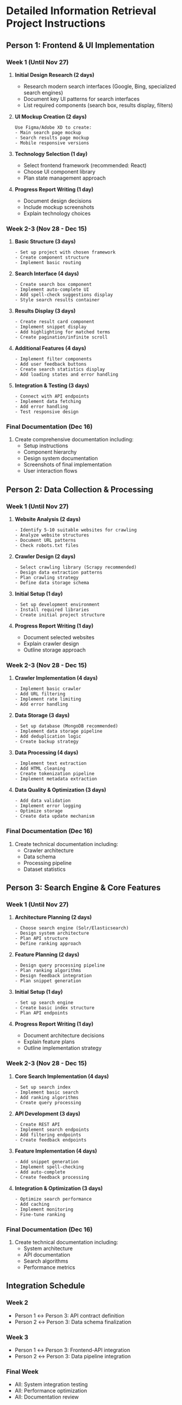 # Detailed Information Retrieval Project Instructions

## Person 1: Frontend & UI Implementation
### Week 1 (Until Nov 27)
1. **Initial Design Research (2 days)**
   - Research modern search interfaces (Google, Bing, specialized search engines)
   - Document key UI patterns for search interfaces
   - List required components (search box, results display, filters)

2. **UI Mockup Creation (2 days)**
   ```
   Use Figma/Adobe XD to create:
   - Main search page mockup
   - Search results page mockup
   - Mobile responsive versions
   ```

3. **Technology Selection (1 day)**
   - Select frontend framework (recommended: React)
   - Choose UI component library
   - Plan state management approach

4. **Progress Report Writing (1 day)**
   - Document design decisions
   - Include mockup screenshots
   - Explain technology choices

### Week 2-3 (Nov 28 - Dec 15)
1. **Basic Structure (3 days)**
   ```
   - Set up project with chosen framework
   - Create component structure
   - Implement basic routing
   ```

2. **Search Interface (4 days)**
   ```
   - Create search box component
   - Implement auto-complete UI
   - Add spell-check suggestions display
   - Style search results container
   ```

3. **Results Display (3 days)**
   ```
   - Create result card component
   - Implement snippet display
   - Add highlighting for matched terms
   - Create pagination/infinite scroll
   ```

4. **Additional Features (4 days)**
   ```
   - Implement filter components
   - Add user feedback buttons
   - Create search statistics display
   - Add loading states and error handling
   ```

5. **Integration & Testing (3 days)**
   ```
   - Connect with API endpoints
   - Implement data fetching
   - Add error handling
   - Test responsive design
   ```

### Final Documentation (Dec 16)
1. Create comprehensive documentation including:
   - Setup instructions
   - Component hierarchy
   - Design system documentation
   - Screenshots of final implementation
   - User interaction flows

## Person 2: Data Collection & Processing
### Week 1 (Until Nov 27)
1. **Website Analysis (2 days)**
   ```
   - Identify 5-10 suitable websites for crawling
   - Analyze website structures
   - Document URL patterns
   - Check robots.txt files
   ```

2. **Crawler Design (2 days)**
   ```
   - Select crawling library (Scrapy recommended)
   - Design data extraction patterns
   - Plan crawling strategy
   - Define data storage schema
   ```

3. **Initial Setup (1 day)**
   ```
   - Set up development environment
   - Install required libraries
   - Create initial project structure
   ```

4. **Progress Report Writing (1 day)**
   - Document selected websites
   - Explain crawler design
   - Outline storage approach

### Week 2-3 (Nov 28 - Dec 15)
1. **Crawler Implementation (4 days)**
   ```
   - Implement basic crawler
   - Add URL filtering
   - Implement rate limiting
   - Add error handling
   ```

2. **Data Storage (3 days)**
   ```
   - Set up database (MongoDB recommended)
   - Implement data storage pipeline
   - Add deduplication logic
   - Create backup strategy
   ```

3. **Data Processing (4 days)**
   ```
   - Implement text extraction
   - Add HTML cleaning
   - Create tokenization pipeline
   - Implement metadata extraction
   ```

4. **Data Quality & Optimization (3 days)**
   ```
   - Add data validation
   - Implement error logging
   - Optimize storage
   - Create data update mechanism
   ```

### Final Documentation (Dec 16)
1. Create technical documentation including:
   - Crawler architecture
   - Data schema
   - Processing pipeline
   - Dataset statistics

## Person 3: Search Engine & Core Features
### Week 1 (Until Nov 27)
1. **Architecture Planning (2 days)**
   ```
   - Choose search engine (Solr/Elasticsearch)
   - Design system architecture
   - Plan API structure
   - Define ranking approach
   ```

2. **Feature Planning (2 days)**
   ```
   - Design query processing pipeline
   - Plan ranking algorithms
   - Design feedback integration
   - Plan snippet generation
   ```

3. **Initial Setup (1 day)**
   ```
   - Set up search engine
   - Create basic index structure
   - Plan API endpoints
   ```

4. **Progress Report Writing (1 day)**
   - Document architecture decisions
   - Explain feature plans
   - Outline implementation strategy

### Week 2-3 (Nov 28 - Dec 15)
1. **Core Search Implementation (4 days)**
   ```
   - Set up search index
   - Implement basic search
   - Add ranking algorithms
   - Create query processing
   ```

2. **API Development (3 days)**
   ```
   - Create REST API
   - Implement search endpoints
   - Add filtering endpoints
   - Create feedback endpoints
   ```

3. **Feature Implementation (4 days)**
   ```
   - Add snippet generation
   - Implement spell-checking
   - Add auto-complete
   - Create feedback processing
   ```

4. **Integration & Optimization (3 days)**
   ```
   - Optimize search performance
   - Add caching
   - Implement monitoring
   - Fine-tune ranking
   ```

### Final Documentation (Dec 16)
1. Create technical documentation including:
   - System architecture
   - API documentation
   - Search algorithms
   - Performance metrics

## Integration Schedule
### Week 2
- Person 1 ↔ Person 3: API contract definition
- Person 2 ↔ Person 3: Data schema finalization

### Week 3
- Person 1 ↔ Person 3: Frontend-API integration
- Person 2 ↔ Person 3: Data pipeline integration

### Final Week
- All: System integration testing
- All: Performance optimization
- All: Documentation review